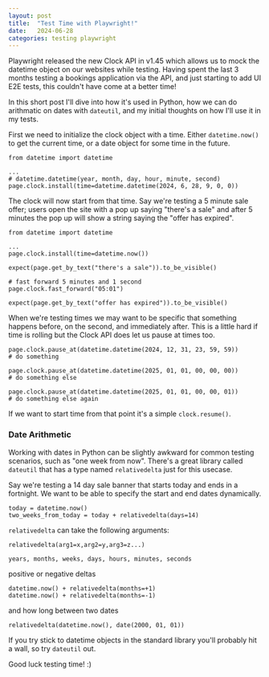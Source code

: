 ```yaml
---
layout: post
title:  "Test Time with Playwright!"
date:   2024-06-28
categories: testing playwright
---
```


Playwright released the new Clock API in v1.45 which allows us to mock the datetime object on our websites while testing. Having spent the last 3 months testing a bookings application via the API, and just starting to add UI E2E tests, this couldn't have come at a better time! 

In this short post I'll dive into how it's used in Python, how we can do arithmatic on dates with `dateutil`, and my initial thoughts on how I'll use it in my tests. 

First we need to initialize the clock object with a time. Either `datetime.now()` to get the current time, or a date object for some time in the future. 

```
from datetime import datetime

...
# datetime.datetime(year, month, day, hour, minute, second)
page.clock.install(time=datetime.datetime(2024, 6, 28, 9, 0, 0))
```

The clock will now start from that time. Say we're testing a 5 minute sale offer; users open the site with a pop up saying "there's a sale" and after 5 minutes the pop up will show a string saying the "offer has expired".

```
from datetime import datetime

...
page.clock.install(time=datetime.now())

expect(page.get_by_text("there's a sale")).to_be_visible()

# fast forward 5 minutes and 1 second
page.clock.fast_forward("05:01")

expect(page.get_by_text("offer has expired")).to_be_visible()
```

When we're testing times we may want to be specific that something happens before, on the second, and immediately after. This is a little hard if time is rolling but the Clock API does let us pause at times too. 

```
page.clock.pause_at(datetime.datetime(2024, 12, 31, 23, 59, 59))
# do something

page.clock.pause_at(datetime.datetime(2025, 01, 01, 00, 00, 00))
# do something else

page.clock.pause_at(datetime.datetime(2025, 01, 01, 00, 00, 01))
# do something else again
```

If we want to start time from that point it's a simple `clock.resume()`.

### Date Arithmetic 

Working with dates in Python can be slightly awkward for common testing scenarios, such as "one week from now". There's a great library called `dateutil` that has a type named `relativedelta` just for this usecase. 

Say we're testing a 14 day sale banner that starts today and ends in a fortnight. We want to be able to specify the start and end dates dynamically. 

```
today = datetime.now()
two_weeks_from_today = today + relativedelta(days=14)
```

`relativedelta` can take the following arguments: 

```
relativedelta(arg1=x,arg2=y,arg3=z...)

years, months, weeks, days, hours, minutes, seconds
```

positive or negative deltas

```
datetime.now() + relativedelta(months=+1)
datetime.now() + relativedelta(months=-1)
```

and how long between two dates

```
relativedelta(datetime.now(), date(2000, 01, 01))
```

If you try stick to datetime objects in the standard library you'll probably hit a wall, so try `dateutil` out.

Good luck testing time! :)